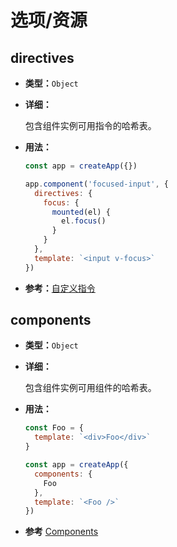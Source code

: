 # 选项/资源

## directives

- **类型：**`Object`

- **详细：**

  包含组件实例可用指令的哈希表。

- **用法：**
  ```js
  const app = createApp({})

  app.component('focused-input', {
    directives: {
      focus: {
        mounted(el) {
          el.focus()
        }
      }
    },
    template: `<input v-focus>`
  })
  ```

-  **参考：**[自定义指令](../guide/custom-directive.html)

## components

- **类型：**`Object`

- **详细：** 

  包含组件实例可用组件的哈希表。

- **用法：**
  ```js
  const Foo = {
    template: `<div>Foo</div>`
  }

  const app = createApp({
    components: {
      Foo
    },
    template: `<Foo />`
  })
  ```

-  **参考** [Components](../guide/component-basics.html)
